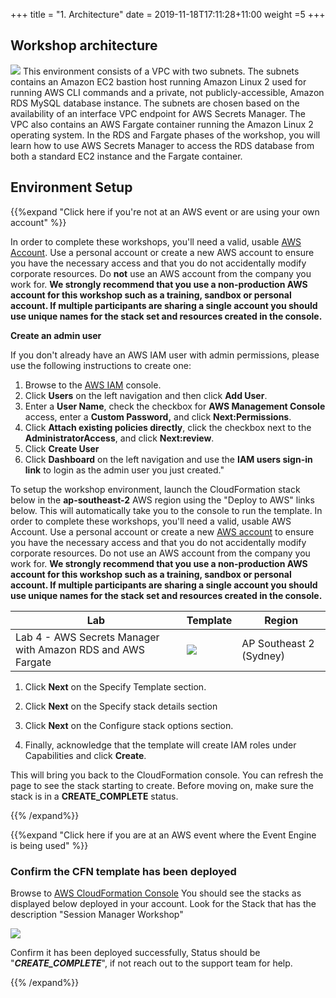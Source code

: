 +++
title = "1. Architecture"
date = 2019-11-18T17:11:28+11:00
weight =5
+++

## Workshop architecture
![](/images/sec-arch.png)
This environment consists of a VPC with two subnets. The subnets contains an Amazon EC2 bastion host running Amazon Linux 2 used for running AWS CLI commands and a private, not publicly-accessible, Amazon RDS MySQL database instance. The subnets are chosen based on the availability of an interface VPC endpoint for AWS Secrets Manager. The VPC also contains an AWS Fargate container running the Amazon Linux 2 operating system. In the RDS and Fargate phases of the workshop, you will learn how to use AWS Secrets Manager to access the RDS database from both a standard EC2 instance and the Fargate container.

## Environment Setup

{{%expand "Click here if you're not at an AWS event or are using your own account" %}}

In order to complete these workshops, you'll need a valid, usable [AWS Account](https://aws.amazon.com/getting-started/). Use a personal account or create a new AWS account to ensure you have the necessary access and that you do not accidentally modify corporate resources. Do **not** use an AWS account from the company you work for. **We strongly recommend that you use a non-production AWS account for this workshop such as a training, sandbox or personal account. If multiple participants are sharing a single account you should use unique names for the stack set and resources created in the console.**

**Create an admin user**

If you don't already have an AWS IAM user with admin permissions, please use the following instructions to create one:

1. Browse to the [AWS IAM](https://console.aws.amazon.com/iam/) console.
2. Click **Users** on the left navigation and then click **Add User**.
3. Enter a **User Name**, check the checkbox for **AWS Management Console** access, enter a **Custom Password,** and click **Next:Permissions**.
4. Click **Attach existing policies directly**, click the checkbox next to the **AdministratorAccess**, and click **Next:review**.
5. Click **Create User**
6. Click **Dashboard** on the left navigation and use the **IAM users sign-in link** to login as the admin user you just created."

To setup the workshop environment, launch the CloudFormation stack below in the **ap-southeast-2** AWS region using the "Deploy to AWS" links below. This will automatically take you to the console to run the template. In order to complete these workshops, you'll need a valid, usable AWS Account. Use a personal account or create a new [AWS account](https://aws.amazon.com/getting-started/) to ensure you have the necessary access and that you do not accidentally modify corporate resources. Do not use an AWS account from the company you work for. **We strongly recommend that you use a non-production AWS account for this workshop such as a training, sandbox or personal account. If multiple participants are sharing a single account you should use unique names for the stack set and resources created in the console.**

| Lab | Template | Region |
|-----|----------|---------|
| Lab 4 - AWS Secrets Manager with Amazon RDS and AWS Fargate | [![](/images/deploy-to-aws.png)](https://console.aws.amazon.com/cloudformation/home?region=ap-southeast-2#/stacks/new?stackName=secrets&templateURL=https://patesumi-webcontent.s3-ap-southeast-2.amazonaws.com/downloads/secretsmgr.yml) | AP Southeast 2 (Sydney) |

1. Click **Next** on the Specify Template section.

2. Click **Next** on the Specify stack details section

3. Click **Next** on the Configure stack options section.

4. Finally, acknowledge that the template will create IAM roles under Capabilities and click **Create**.

This will bring you back to the CloudFormation console. You can refresh the page to see the stack starting to create. Before moving on, make sure the stack is in a **CREATE_COMPLETE** status. 

{{% /expand%}}


{{%expand "Click here if you are at an AWS event where the Event Engine is being used" %}}

### Confirm the CFN template has been deployed

Browse to [AWS CloudFormation Console](https://ap-southeast-2.console.aws.amazon.com/cloudformation)
You should see the stacks as displayed below deployed in your account. Look for the Stack that has the description "Session Manager Workshop"

![](/images/sec-2.png)

Confirm it has been deployed successfully, Status should be "***CREATE_COMPLETE***", if not reach out to the support team for help.

{{% /expand%}}
